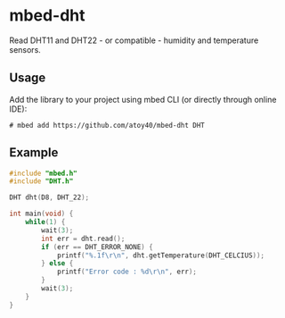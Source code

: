 # mbed-dht

Read DHT11 and DHT22 - or compatible - humidity and temperature sensors.

## Usage

Add the library to your project using mbed CLI (or directly through online IDE):

```# mbed add https://github.com/atoy40/mbed-dht DHT```

## Example

```cpp
#include "mbed.h"
#include "DHT.h"

DHT dht(D8, DHT_22);

int main(void) {
    while(1) {
        wait(3);
        int err = dht.read();
        if (err == DHT_ERROR_NONE) {
            printf("%.1f\r\n", dht.getTemperature(DHT_CELCIUS));
        } else {
            printf("Error code : %d\r\n", err);
        }
        wait(3);
    }
}
```
